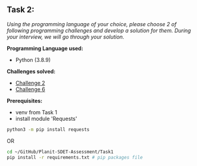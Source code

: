 ## **Task 2:**

_Using the programming language of your choice, please choose 2 of following programming challenges and develop a solution for them. During your interview, we will go through your solution._

**Programming Language used:**  
- Python (3.8.9)  

**Challenges solved:**

- [Challenge 2](challenge_002.py)
- [Challenge 6](challenge_006.py)

**Prerequisites:**

- venv from Task 1
- install module 'Requests'

```bash
python3 -m pip install requests
```

OR

```bash
cd ~/GitHub/Planit-SDET-Assessment/Task1
pip install -r requirements.txt # pip packages file
```

